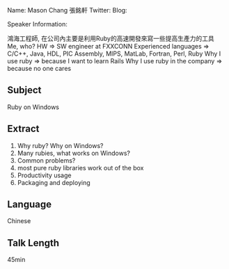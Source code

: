 Name: Mason Chang 張銘軒
Twitter:
Blog:

Speaker Information:

鴻海工程師, 在公司內主要是利用Ruby的高速開發來寫一些提高生產力的工具
Me, who? HW => SW engineer at FXXCONN
Experienced languages => C/C++, Java, HDL, PIC Assembly, MIPS, MatLab, Fortran, Perl, Ruby
Why I use ruby => because I want to learn Rails
Why I use ruby in the company => because no one cares
  
## Subject

Ruby on Windows

## Extract

1. Why ruby? Why on Windows?
2. Many rubies, what works on Windows?
3. Common problems? 
4. most pure ruby libraries work out of the box
5. Productivity usage
6. Packaging and deploying 

## Language

Chinese

## Talk Length

45min
